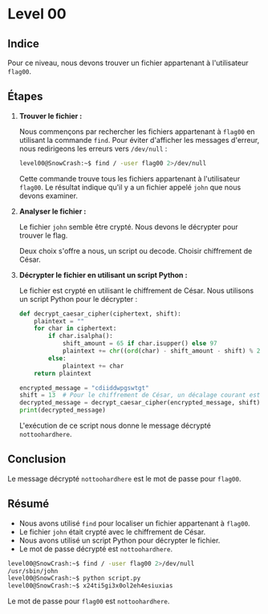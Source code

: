 # Level 00

## Indice

Pour ce niveau, nous devons trouver un fichier appartenant à l'utilisateur `flag00`.

## Étapes

1. **Trouver le fichier :**

   Nous commençons par rechercher les fichiers appartenant à `flag00` en utilisant la commande `find`. Pour éviter d'afficher les messages d'erreur, nous redirigeons les erreurs vers `/dev/null` :

   ```bash
   level00@SnowCrash:~$ find / -user flag00 2>/dev/null
   ```

   Cette commande trouve tous les fichiers appartenant à l'utilisateur `flag00`. Le résultat indique qu'il y a un fichier appelé `john` que nous devons examiner.

2. **Analyser le fichier :**

   Le fichier `john` semble être crypté. Nous devons le décrypter pour trouver le flag.

   Deux choix s'offre a nous, un script ou decode. Choisir chiffrement de César.

4. **Décrypter le fichier en utilisant un script Python :**

   Le fichier est crypté en utilisant le chiffrement de César. Nous utilisons un script Python pour le décrypter :

   ```python
   def decrypt_caesar_cipher(ciphertext, shift):
       plaintext = ""
       for char in ciphertext:
           if char.isalpha():
               shift_amount = 65 if char.isupper() else 97
               plaintext += chr((ord(char) - shift_amount - shift) % 26 + shift_amount)
           else:
               plaintext += char
       return plaintext

   encrypted_message = "cdiiddwpgswtgt"
   shift = 13  # Pour le chiffrement de César, un décalage courant est de 13 (ROT13)
   decrypted_message = decrypt_caesar_cipher(encrypted_message, shift)
   print(decrypted_message)
   ```

   L'exécution de ce script nous donne le message décrypté `nottoohardhere`.

## Conclusion

Le message décrypté `nottoohardhere` est le mot de passe pour `flag00`.

## Résumé

- Nous avons utilisé `find` pour localiser un fichier appartenant à `flag00`.
- Le fichier `john` était crypté avec le chiffrement de César.
- Nous avons utilisé un script Python pour décrypter le fichier.
- Le mot de passe décrypté est `nottoohardhere`.

```bash
level00@SnowCrash:~$ find / -user flag00 2>/dev/null
/usr/sbin/john
level00@SnowCrash:~$ python script.py
level00@SnowCrash:~$ x24ti5gi3x0ol2eh4esiuxias
```

Le mot de passe pour `flag00` est `nottoohardhere`.
